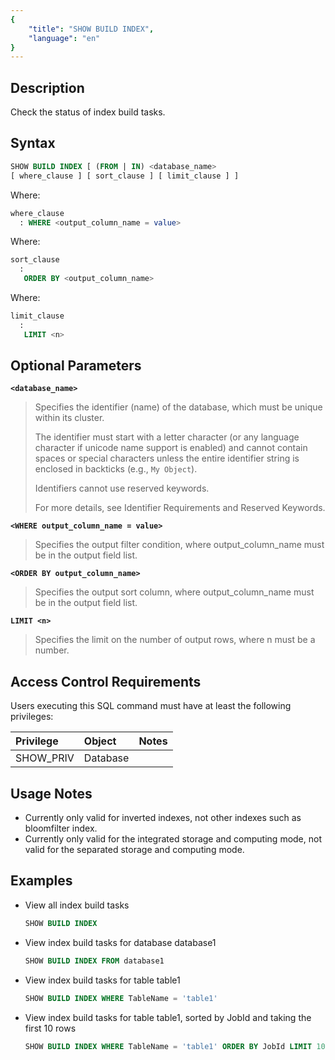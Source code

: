 ```yaml
---
{
    "title": "SHOW BUILD INDEX",
    "language": "en"
}
---
```


## Description

Check the status of index build tasks.

## Syntax

```sql
SHOW BUILD INDEX [ (FROM | IN) <database_name>
[ where_clause ] [ sort_clause ] [ limit_clause ] ] 
```

Where:

```sql
where_clause
  : WHERE <output_column_name = value>
```

Where:

```sql
sort_clause
  :
   ORDER BY <output_column_name>
```

Where:

```sql
limit_clause
  :
   LIMIT <n>
```
## Optional Parameters

**`<database_name>`**

> Specifies the identifier (name) of the database, which must be unique within its cluster.
>
> The identifier must start with a letter character (or any language character if unicode name support is enabled) and cannot contain spaces or special characters unless the entire identifier string is enclosed in backticks (e.g., `My Object`).
>
> Identifiers cannot use reserved keywords.
>
> For more details, see Identifier Requirements and Reserved Keywords.


**`<WHERE output_column_name = value>`**

> Specifies the output filter condition, where output_column_name must be in the output field list.

**`<ORDER BY output_column_name>`**

> Specifies the output sort column, where output_column_name must be in the output field list.

**`LIMIT <n>`**

> Specifies the limit on the number of output rows, where n must be a number.

## Access Control Requirements

Users executing this SQL command must have at least the following privileges:

| Privilege | Object   | Notes |
| :-------- | :------- | :---- |
| SHOW_PRIV | Database |       |

## Usage Notes

- Currently only valid for inverted indexes, not other indexes such as bloomfilter index.
- Currently only valid for the integrated storage and computing mode, not valid for the separated storage and computing mode.

## Examples

- View all index build tasks

  ```sql
  SHOW BUILD INDEX
  ```

- View index build tasks for database database1

  ```sql
  SHOW BUILD INDEX FROM database1
  ```

- View index build tasks for table table1

  ```sql
  SHOW BUILD INDEX WHERE TableName = 'table1'
  ```

- View index build tasks for table table1, sorted by JobId and taking the first 10 rows

  ```sql
  SHOW BUILD INDEX WHERE TableName = 'table1' ORDER BY JobId LIMIT 10
  ```